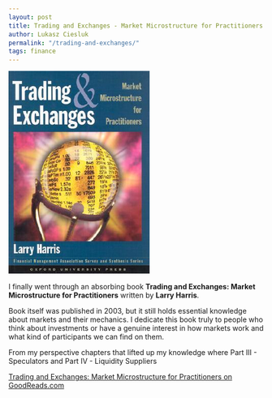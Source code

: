```yaml
---
layout: post
title: Trading and Exchanges - Market Microstructure for Practitioners
author: Lukasz Ciesluk
permalink: "/trading-and-exchanges/"
tags: finance
---
```


![Trading and Exchanges](/assets/TradingExchanges/trading_and_exchanges.jpg)

I finally went through an absorbing book **Trading and Exchanges: Market Microstructure for Practitioners** written by **Larry Harris**. 

Book itself was published in 2003, but it still holds essential knowledge about markets and their mechanics. I dedicate this book truly to people who think about investments or have a genuine interest in how markets work and what kind of participants we can find on them.

From my perspective chapters that lifted up my knowledge where Part III - Speculators and Part IV - Liquidity Suppliers

[Trading and Exchanges: Market Microstructure for Practitioners on GoodReads.com](https://www.goodreads.com/book/show/1290158.Trading_and_Exchanges)